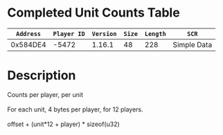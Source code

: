 # Completed Unit Counts Table

| `Address` | `Player ID` | `Version` | `Size` | `Length` | `SCR` |
| ---------- | ----------- | --------- | ------ | -------- | ---- |
| 0x584DE4 | -5472 | 1.16.1 | 48 | 228 | Simple Data |

# Description

Counts per player, per unit<br><br>For each unit, 4 bytes per player, for 12 players.<br><br>offset + (unit*12 + player) * sizeof(u32)
